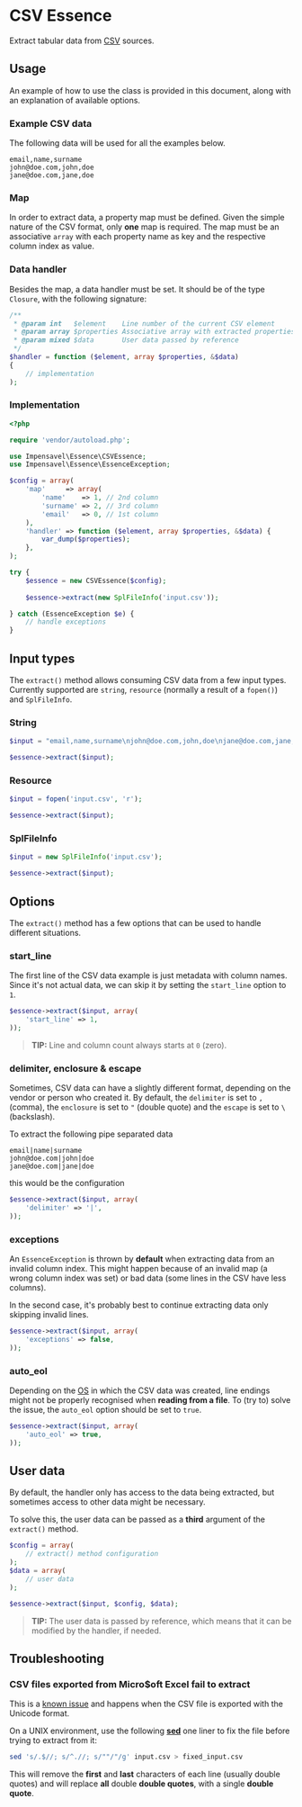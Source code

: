 # CSV Essence
Extract tabular data from [CSV](http://en.wikipedia.org/wiki/Comma-separated_values) sources.

## Usage
An example of how to use the class is provided in this document, along with an explanation of available options.

### Example CSV data
The following data will be used for all the examples below.
```
email,name,surname
john@doe.com,john,doe
jane@doe.com,jane,doe
```

### Map
In order to extract data, a property map must be defined.
Given the simple nature of the CSV format, only **one** map is required.
The map must be an associative `array` with each property name as key and the respective column index as value. 

### Data handler
Besides the map, a data handler must be set. It should be of the type `Closure`, with the following signature:

```php
/**
 * @param int   $element    Line number of the current CSV element
 * @param array $properties Associative array with extracted properties
 * @param mixed $data       User data passed by reference
 */
$handler = function ($element, array $properties, &$data)
{
    // implementation
);
```

### Implementation
```php
<?php

require 'vendor/autoload.php';

use Impensavel\Essence\CSVEssence;
use Impensavel\Essence\EssenceException;

$config = array(
    'map'     => array(
        'name'    => 1, // 2nd column
        'surname' => 2, // 3rd column
        'email'   => 0, // 1st column
    ),
    'handler' => function ($element, array $properties, &$data) {
        var_dump($properties);
    },
);

try {
    $essence = new CSVEssence($config);
    
    $essence->extract(new SplFileInfo('input.csv'));

} catch (EssenceException $e) {
    // handle exceptions
}
```

## Input types
The `extract()` method allows consuming CSV data from a few input types.
Currently supported are `string`, `resource` (normally a result of a `fopen()`) and `SplFileInfo`.

### String
```php
$input = "email,name,surname\njohn@doe.com,john,doe\njane@doe.com,jane,doe\n";

$essence->extract($input);
```

### Resource
```php
$input = fopen('input.csv', 'r');

$essence->extract($input);
```

### SplFileInfo
```php
$input = new SplFileInfo('input.csv');

$essence->extract($input);
```

## Options
The `extract()` method has a few options that can be used to handle different situations.

### start_line
The first line of the CSV data example is just metadata with column names.
Since it's not actual data, we can skip it by setting the `start_line` option to `1`.

```php
$essence->extract($input, array(
    'start_line' => 1,
));
```

>**TIP:** Line and column count always starts at `0` (zero).

### delimiter, enclosure & escape
Sometimes, CSV data can have a slightly different format, depending on the vendor or person who created it.
By default, the `delimiter` is set to `,` (comma), the `enclosure` is set to `"` (double quote) and the `escape` is set to `\` (backslash).

To extract the following pipe separated data
```
email|name|surname
john@doe.com|john|doe
jane@doe.com|jane|doe
```

this would be the configuration

```php
$essence->extract($input, array(
    'delimiter' => '|',
));
```

### exceptions
An `EssenceException` is thrown by **default** when extracting data from an invalid column index.
This might happen because of an invalid map (a wrong column index was set) or bad data (some lines in the CSV have less columns).

In the second case, it's probably best to continue extracting data only skipping invalid lines.
```php
$essence->extract($input, array(
    'exceptions' => false,
));
```

### auto_eol
Depending on the [OS](http://en.wikipedia.org/wiki/Operating_system) in which the CSV data was created, line endings might not be properly recognised when **reading from a file**.
To (try to) solve the issue, the `auto_eol` option should be set to `true`.
```php
$essence->extract($input, array(
    'auto_eol' => true,
));
```

## User data
By default, the handler only has access to the data being extracted, but sometimes access to other data might be necessary.

To solve this, the user data can be passed as a **third** argument of the `extract()` method.

```php
$config = array(
    // extract() method configuration
);
$data = array(
    // user data
);

$essence->extract($input, $config, $data);
```

>**TIP:** The user data is passed by reference, which means that it can be modified by the handler, if needed.

## Troubleshooting

### CSV files exported from Micro$oft Excel fail to extract
This is a [known issue](http://superuser.com/questions/349882/how-to-avoid-double-quotes-when-saving-excel-file-as-unicode) and happens when the CSV file is exported with the Unicode format.

On a UNIX environment, use the following [**sed**](http://en.wikipedia.org/wiki/Sed) one liner to fix the file before trying to extract from it:
```bash
sed 's/.$//; s/^.//; s/""/"/g' input.csv > fixed_input.csv
```

This will remove the **first** and **last** characters of each line (usually double quotes) and will replace **all** double **double quotes**, with a single **double quote**.
